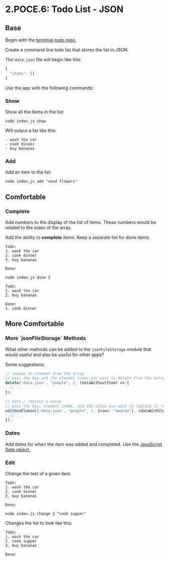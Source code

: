 # 2.POCE.6: Todo List - JSON

## Base

Begin with the [terminal-todo repo.](https://github.com/rocketacademy/terminal-todo-swe1)

Create a command line todo list that stores the list in JSON.

The `data.json` file will begin like this:

```javascript
{
  "items": []
}
```

Use the app with the following commands:

### Show

Show all the items in the list:

```text
node index.js show
```

Will output a list like this:

```text
- wash the car
- cook dinner
- buy bananas
```

### Add

Add an item to the list.

```text
node index.js add "send flowers"
```

## Comfortable

### Complete

Add numbers to the display of the list of items. These numbers would be related to the index of the array.

Add the ability to **complete** items. Keep a separate list for done items.

```text
Todo:
1. wash the car
2. cook dinner
3. buy bananas

Done:
```

```text
node index.js done 2
```

```text
Todo:
1. wash the car
2. buy bananas

Done:
1. cook dinner
```

## More Comfortable

### More \`jsonFileStorage\` Methods

What other methods can be added to the `jsonFileStorage` module that would useful and also be useful for other apps?

Some suggestions:

```javascript
// remove an element from the array
// pass the key and the element index you want to delete from the array
delete('data.json', "people", 2, (dataWithoutItem) => {
  // ...
});

// edit / replace a value
// pass the key, element index, and the value you want to replace it *with*
editOneElement('data.json', "people", 2, {name: "andrew"}, (dataWithChangedItem) => {
  // ...
});
```

### Dates

Add dates for when the item was added and completed. Use the [JavaScript Date object.](https://developer.mozilla.org/en-US/docs/Web/JavaScript/Reference/Global_Objects/Date)

### Edit

Change the text of a given item.

```text
Todo:
1. wash the car
2. cook dinner
3. buy bananas

Done:
```

```text
node index.js change 2 "cook supper"
```

Changes the list to look like this:

```text
Todo:
1. wash the car
2. cook supper
3. buy bananas

Done:
```

